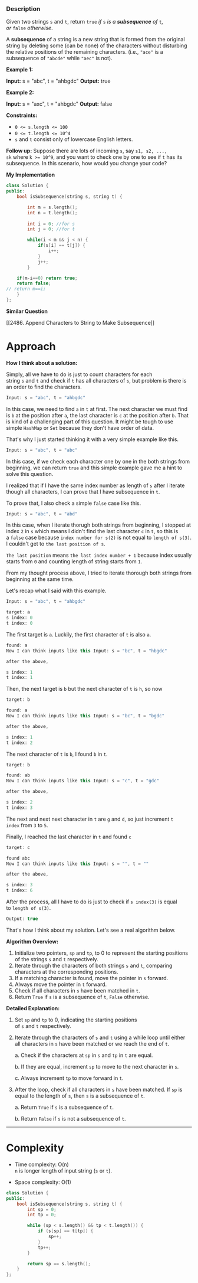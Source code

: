 ### Description

Given two strings `s` and `t`, return `true` _if_ `s` _is a **subsequence** of_ `t`_, or_ `false` _otherwise_.

A **subsequence** of a string is a new string that is formed from the original string by deleting some (can be none) of the characters without disturbing the relative positions of the remaining characters. (i.e., `"ace"` is a subsequence of `"abcde"` while `"aec"` is not).

**Example 1:**

**Input:** s = "abc", t = "ahbgdc"
**Output:** true

**Example 2:**

**Input:** s = "axc", t = "ahbgdc"
**Output:** false

**Constraints:**

- `0 <= s.length <= 100`
- `0 <= t.length <= 10^4`
- `s` and `t` consist only of lowercase English letters.

**Follow up:** Suppose there are lots of incoming `s`, say `s1, s2, ..., sk` where `k >= 10^9`, and you want to check one by one to see if `t` has its subsequence. In this scenario, how would you change your code?

**My Implementation**

```cpp
class Solution {
public:
    bool isSubsequence(string s, string t) {

        int m = s.length();
        int n = t.length();
        
        int i = 0; //for s
        int j = 0; //for t

        while(i < m && j < n) {
            if(s[i] == t[j]) {
                i++;
            }
            j++;
        }

    if(m-i==0) return true;
    return false;
// return m==i;
    }
};
```

**Similar Question**

[[2486. Append Characters to String to Make Subsequence]]

# Approach

**How I think about a solution:**

Simply, all we have to do is just to count characters for each string `s` and `t` and check if `t` has all characters of `s`, but problem is there is an order to find the characters.

```javascript
Input: s = "abc", t = "ahbgdc"
```

In this case, we need to find `a` in `t` at first. The next character we must find is `b` at the position after `a`, the last character is `c` at the position after `b`. That is kind of a challenging part of this question. It might be tough to use simple `HashMap` or `Set` because they don't have order of data.

That's why I just started thinking it with a very simple example like this.

```javascript
Input: s = "abc", t = "abc"
```

In this case, if we check each character one by one in the both strings from beginning, we can return `true` and this simple example gave me a hint to solve this question.

I realized that if I have the same index number as length of `s` after I iterate though all characters, I can prove that I have subsequence in `t`.

To prove that, I also check a simple `false` case like this.

```javascript
Input: s = "abc", t = "abd"
```

In this case, when I iterate thorugh both strings from beginning, I stopped at index `2` in `s` which means I didn't find the last character `c` in `t`, so this is a `false` case because `index number for s(2)` is not equal to `length of s(3)`. I couldn't get to `the last position of s`.

`The last position` means `the last index number + 1` because index usually starts from `0` and counting length of string starts from `1`.

From my thought process above, I tried to iterate thorough both strings from beginning at the same time.

Let's recap what I said with this example.

```javascript
Input: s = "abc", t = "ahbgdc"
```

```cpp
target: a
s index: 0
t index: 0
```

The first target is `a`. Luckily, the first character of `t` is also `a`.

```kotlin
found: a
Now I can think inputs like this Input: s = "bc", t = "hbgdc"

after the above,

s index: 1
t index: 1
```

Then, the next target is `b` but the next character of `t` is `h`, so now

```kotlin
target: b

found: a
Now I can think inputs like this Input: s = "bc", t = "bgdc"

after the above,

s index: 1
t index: 2
```

The next character of `t` is `b`, I found `b` in `t`.

```kotlin
target: b

found: ab
Now I can think inputs like this Input: s = "c", t = "gdc"

after the above,

s index: 2
t index: 3
```

The next and next next character in `t` are `g` and `d`, so just increment `t index` from `3` to `5`.

Finally, I reached the last character in `t` and found `c`

```kotlin
target: c

found abc
Now I can think inputs like this Input: s = "", t = ""

after the above,

s index: 3
t index: 6
```

After the process, all I have to do is just to check if `s index(3)` is equal to `length of s(3)`.

```javascript
Output: true
```

That's how I think about my solution. Let's see a real algorithm below.

**Algorithm Overview:**

1. Initialize two pointers, `sp` and `tp`, to 0 to represent the starting positions of the strings `s` and `t` respectively.
2. Iterate through the characters of both strings `s` and `t`, comparing characters at the corresponding positions.
3. If a matching character is found, move the pointer in `s` forward.
4. Always move the pointer in `t` forward.
5. Check if all characters in `s` have been matched in `t`.
6. Return `True` if `s` is a subsequence of `t`, `False` otherwise.

**Detailed Explanation:**

1. Set `sp` and `tp` to 0, indicating the starting positions of `s` and `t` respectively.
    
2. Iterate through the characters of `s` and `t` using a while loop until either all characters in `s` have been matched or we reach the end of `t`.
    
    a. Check if the characters at `sp` in `s` and `tp` in `t` are equal.
    
    b. If they are equal, increment `sp` to move to the next character in `s`.
    
    c. Always increment `tp` to move forward in `t`.
    
3. After the loop, check if all characters in `s` have been matched. If `sp` is equal to the length of `s`, then `s` is a subsequence of `t`.
    
    a. Return `True` if `s` is a subsequence of `t`.
    
    b. Return `False` if `s` is not a subsequence of `t`.
    

---

# Complexity

- Time complexity: O(n)  
    `n` is longer length of input string (`s` or `t`).
    
- Space complexity: O(1)

```cpp
class Solution {
public:
    bool isSubsequence(string s, string t) {
        int sp = 0;
        int tp = 0;

        while (sp < s.length() && tp < t.length()) {
            if (s[sp] == t[tp]) {
                sp++;
            }
            tp++;
        }

        return sp == s.length();        
    }
};
```

